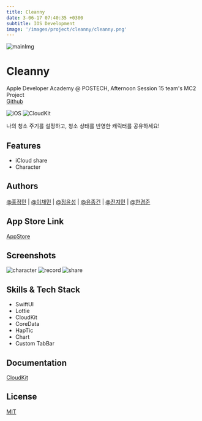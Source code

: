 ```yaml
---
title: Cleanny
date: 3-06-17 07:40:35 +0300
subtitle: IOS Development
image: '/images/project/cleanny/cleanny.png'
---
```


![mainImg](https://user-images.githubusercontent.com/96639917/174968931-6b0c8706-32c6-4a0d-b5a3-60a9b9f29cab.png)

# Cleanny
Apple Developer Academy @ POSTECH, Afternoon Session 15 team's MC2 Project<br>
[Github](https://github.com/DeveloperAcademy-POSTECH/MC2-Team15-Cleanny)

![iOS](https://img.shields.io/badge/Swift-iOS-51a9e8?logo=Swift)
![CloudKit](https://img.shields.io/badge/with-CloudKit-3693F3?logo=iCloud)

나의 청소 주기를 설정하고, 청소 상태를 반영한 캐릭터를 공유하세요!

## Features
- iCloud share
- Character

## Authors
[@홍정민](https://github.com/jeohong) | [@이채민](https://github.com/shinehardd) | [@정윤성](https://github.com/JungYunseong) | [@유종건](https://github.com/mycookie1) | [@전지민](https://github.com/JMM00) | [@한경준](https://github.com/HanGyeongjun)

## App Store Link
[AppStore](https://apps.apple.com/kr/app/cleanny/id1630640491)

## Screenshots
![character](https://user-images.githubusercontent.com/96639917/174968907-1101084a-d49e-4f60-980a-c65e80673b95.png)
![record](https://user-images.githubusercontent.com/96639917/174968937-722289ff-b4d0-48f8-b287-e41fbb2ef5bc.png)
![share](https://user-images.githubusercontent.com/96639917/174968942-c1111fa5-b81c-4f87-a684-065def297862.png)

## Skills & Tech Stack
- SwiftUI
- Lottie
- CloudKit
- CoreData
- HapTic
- Chart
- Custom TabBar

## Documentation
[CloudKit]([https://linktodocumentation](https://developer.apple.com/documentation/cloudkit/shared_records/sharing_cloudkit_data_with_other_icloud_users))

## License
[MIT](https://choosealicense.com/licenses/mit/)